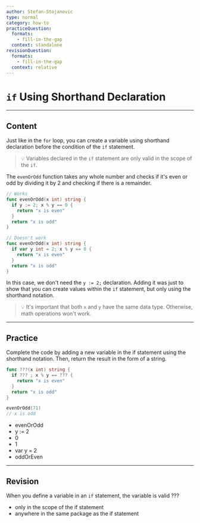 ```yaml
---
author: Stefan-Stojanovic
type: normal
category: how-to
practiceQuestion:
  formats:
    - fill-in-the-gap
  context: standalone
revisionQuestion:
  formats:
    - fill-in-the-gap
  context: relative
---
```


# `if` Using Shorthand Declaration


---

## Content

Just like in the `for` loop, you can create a variable using shorthand declaration before the condition of the `if` statement.

> 💡 Variables declared in the `if` statement are only valid in the scope of the `if`. 

The `evenOrOdd` function takes any whole number and checks if it's even or odd by dividing it by 2 and checking if there is a remainder.

```go
// Works
func evenOrOdd(x int) string {
  if y := 2; x % y == 0 {
    return "x is even"
  }
  return "x is odd"
}

// Doesn't work
func evenOrOdd(x int) string {
  if var y int = 2; x % y == 0 {
    return "x is even"
  }
  return "x is odd"
}
```

In this case, we don't need the `y := 2;` declaration. Adding it was just to show that you can create values within the `if` statement, but only using the shorthand notation. 

> 💡 It's important that both `x` and `y` have the same data type. Otherwise, math operations won't work.


---

## Practice

Complete the code by adding a new variable in the if statement using the shorthand notation. Then, return the result in the form of a string.

```go
func ???(x int) string {
  if ??? ; x % y == ??? {
    return "x is even"
  }
  return "x is odd"
}

evenOrOdd(71)
// x is odd
```

- evenOrOdd
- y := 2
- 0
- 1
- var y = 2
- oddOrEven


---

## Revision

When you define a variable in an `if` statement, the variable is valid ???

- only in the scope of the if statement
- anywhere in the same package as the if statement
